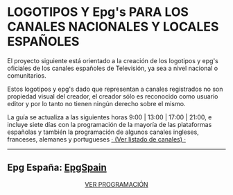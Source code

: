 # LOGOTIPOS Y Epg's PARA LOS CANALES NACIONALES Y LOCALES ESPAÑOLES
El proyecto siguiente está orientado a la creación de los logotipos y epg's oficiales de los canales españoles de Televisión, ya sea a nivel nacional o comunitarios.

Estos logotipos y epg's dado que representan a canales registrados no son propiedad visual del creador, el creador sólo es reconocido como usuario editor y por lo tanto no tienen ningún derecho sobre el mismo.

<p align="left">
La guía se actualiza a las siguientes horas 9:00 | 13:00 | 17:00 | 21:00, e incluye siete días con la programación de la mayoría de las plataformas españolas y también la programación de algunos canales ingleses, franceses, alemanes y portugueses <a href="https://github.com/davidamalla/logos/blob/main/EpgSpain/Canales.txt">·</a><a href="https://github.com/davidamalla/logos/blob/main/EpgSpain/Canales.txt"> (Ver listado de canales) </a><a href="https://github.com/davidamalla/logos/blob/main/EpgSpain/Canales.txt">·</a>
</p>

***

<h2 align="left">
  Epg España: <a href="https://raw.githubusercontent.com/davidamalla/EpgSpain/master/miEPG.xml">EpgSpain</a>
</h2>

<p align="center">
<a href="https://davidmuma.github.io/EPG/">VER PROGRAMACIÓN</a>
</p>
